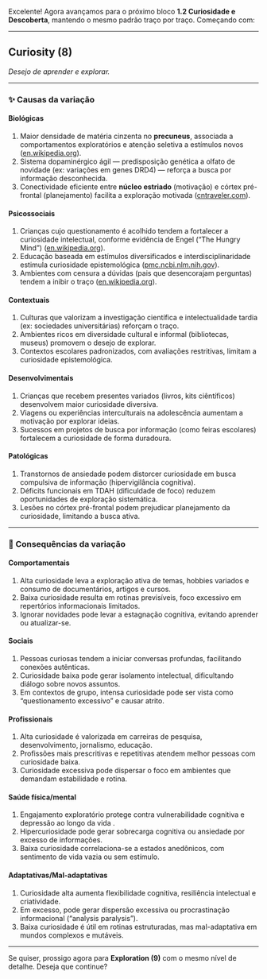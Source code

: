 Excelente! Agora avançamos para o próximo bloco **1.2 Curiosidade e Descoberta**, mantendo o mesmo padrão traço por traço. Começando com:

---

## **Curiosity (8)**

*Desejo de aprender e explorar.*

---

### ✨ Causas da variação

#### **Biológicas**

1. Maior densidade de matéria cinzenta no **precuneus**, associada a comportamentos exploratórios e atenção seletiva a estímulos novos ([en.wikipedia.org][1]).
2. Sistema dopaminérgico ágil — predisposição genética a olfato de novidade (ex: variações em genes DRD4) — reforça a busca por informação desconhecida.
3. Conectividade eficiente entre **núcleo estriado** (motivação) e córtex pré-frontal (planejamento) facilita a exploração motivada ([cntraveler.com][2]).

#### **Psicossociais**

1. Crianças cujo questionamento é acolhido tendem a fortalecer a curiosidade intelectual, conforme evidência de Engel (“The Hungry Mind”) ([en.wikipedia.org][3]).
2. Educação baseada em estímulos diversificados e interdisciplinaridade estimula curiosidade epistemológica ([pmc.ncbi.nlm.nih.gov][4]).
3. Ambientes com censura a dúvidas (pais que desencorajam perguntas) tendem a inibir o traço ([en.wikipedia.org][3]).

#### **Contextuais**

1. Culturas que valorizam a investigação científica e intelectualidade tardia (ex: sociedades universitárias) reforçam o traço.
2. Ambientes ricos em diversidade cultural e informal (bibliotecas, museus) promovem o desejo de explorar.
3. Contextos escolares padronizados, com avaliações restritivas, limitam a curiosidade epistemológica.

#### **Desenvolvimentais**

1. Crianças que recebem presentes variados (livros, kits ciêntíficos) desenvolvem maior curiosidade diversiva.
2. Viagens ou experiências interculturais na adolescência aumentam a motivação por explorar ideias.
3. Sucessos em projetos de busca por informação (como feiras escolares) fortalecem a curiosidade de forma duradoura.

#### **Patológicas**

1. Transtornos de ansiedade podem distorcer curiosidade em busca compulsiva de informação (hipervigilância cognitiva).
2. Déficits funcionais em TDAH (dificuldade de foco) reduzem oportunidades de exploração sistemática.
3. Lesões no córtex pré-frontal podem prejudicar planejamento da curiosidade, limitando a busca ativa.

---

### 🧭 Consequências da variação

#### **Comportamentais**

1. Alta curiosidade leva a exploração ativa de temas, hobbies variados e consumo de documentários, artigos e cursos.
2. Baixa curiosidade resulta em rotinas previsíveis, foco excessivo em repertórios informacionais limitados.
3. Ignorar novidades pode levar a estagnação cognitiva, evitando aprender ou atualizar-se.

#### **Sociais**

1. Pessoas curiosas tendem a iniciar conversas profundas, facilitando conexões autênticas.
2. Curiosidade baixa pode gerar isolamento intelectual, dificultando diálogo sobre novos assuntos.
3. Em contextos de grupo, intensa curiosidade pode ser vista como “questionamento excessivo” e causar atrito.

#### **Profissionais**

1. Alta curiosidade é valorizada em carreiras de pesquisa, desenvolvimento, jornalismo, educação.
2. Profissões mais prescritivas e repetitivas atendem melhor pessoas com curiosidade baixa.
3. Curiosidade excessiva pode dispersar o foco em ambientes que demandam estabilidade e rotina.

#### **Saúde física/mental**

1. Engajamento exploratório protege contra vulnerabilidade cognitiva e depressão ao longo da vida .
2. Hipercuriosidade pode gerar sobrecarga cognitiva ou ansiedade por excesso de informações.
3. Baixa curiosidade correlaciona-se a estados anedônicos, com sentimento de vida vazia ou sem estímulo.

#### **Adaptativas/Mal-adaptativas**

1. Curiosidade alta aumenta flexibilidade cognitiva, resiliência intelectual e criatividade.
2. Em excesso, pode gerar dispersão excessiva ou procrastinação informacional (“analysis paralysis”).
3. Baixa curiosidade é útil em rotinas estruturadas, mas mal-adaptativa em mundos complexos e mutáveis.

---

Se quiser, prossigo agora para **Exploration (9)** com o mesmo nível de detalhe. Deseja que continue?

[1]: https://en.wikipedia.org/wiki/Curiosity?utm_source=chatgpt.com "Curiosity"
[2]: https://www.cntraveler.com/story/the-science-of-wanderlust?utm_source=chatgpt.com "The Science of Wanderlust"
[3]: https://en.wikipedia.org/wiki/Intellectual_curiosity?utm_source=chatgpt.com "Intellectual curiosity"
[4]: https://pmc.ncbi.nlm.nih.gov/articles/PMC7219889/?utm_source=chatgpt.com "On Curiosity: A Fundamental Aspect of Personality, a Practice of Network Growth - PMC"
